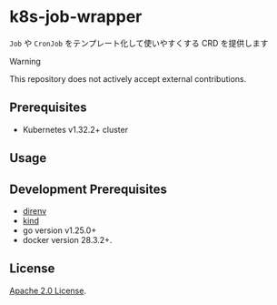 # k8s-job-wrapper

`Job` や `CronJob` をテンプレート化して使いやすくする CRD を提供します

> [!WARNING]
> This repository does not actively accept external contributions.

## Prerequisites

- Kubernetes v1.32.2+ cluster

## Usage

## Development Prerequisites

- [direnv](https://github.com/direnv/direnv)
- [kind](https://github.com/kubernetes-sigs/kind)
- go version v1.25.0+
- docker version 28.3.2+.

## License

[Apache 2.0 License](./LICENSE).
